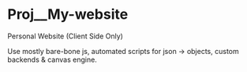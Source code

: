 # Proj__My-website
Personal Website (Client Side Only)

Use mostly bare-bone js, automated scripts for json -> objects, custom backends & canvas engine.
